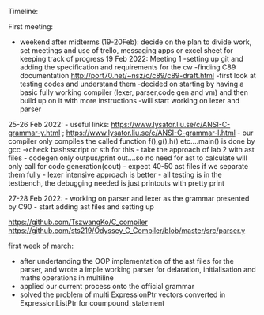 Timeline:

First meeting: 
- weekend after midterms (19-20Feb): decide on the plan to divide work, set meetings and use of trello, messaging apps or excel sheet for keeping track of progress
19 Feb 2022: Meeting 1
	-setting up git and adding the specification and requirements for the cw
	-finding C89 documentation http://port70.net/~nsz/c/c89/c89-draft.html
	-first look at testing codes and understand them
	-decided on starting by having a basic fully working compiler (lexer, parser,code gen and vm) and then build up on it with more instructions
	-will start working on lexer and parser
  
25-26 Feb 2022:
	- useful links: https://www.lysator.liu.se/c/ANSI-C-grammar-y.html ; https://www.lysator.liu.se/c/ANSI-C-grammar-l.html
	- our compiler only compiles the called function f(),g(),h() etc....main() is done by gcc ->check bashsscript or sth for this
	- take the approach of lab 2 with ast files
	- codegen only outpus/print out....so no need for ast to calculate will only call for code generation(cout)
	- expect 40-50 ast files if we separate them fully
	- lexer intensive approach is better
	- all testing is in the testbench, the debugging needed is just printouts with pretty print

27-28 Feb 2022:
	- working on parser and lexer as the grammar presented by C90
	- start adding ast files and setting up 

https://github.com/TszwangKo/C_compiler
https://github.com/sts219/Odyssey_C_Compiler/blob/master/src/parser.y

first week of march:
  - after undertanding the OOP implementation of the ast files for the parser, and wrote a imple working parser for delaration, initialisation and maths operations in multiline
  - applied our current process onto the official grammar 
  - solved the problem of multi ExpressionPtr vectors converted in ExpressionListPtr for coumpound_statement

